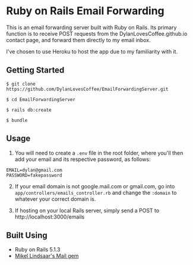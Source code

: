 # Ruby on Rails Email Forwarding

This is an email forwarding server built with Ruby on Rails. Its primary function is to receive POST requests from the DylanLovesCoffee.github.io contact page, and forward them directly to my email inbox.

I've chosen to use Heroku to host the app due to my familiarity with it.

## Getting Started
```
$ git clone https://github.com/DylanLovesCoffee/EmailForwardingServer.git
```

```
$ cd EmailForwardingServer
```

```
$ rails db:create
```

```
$ bundle
```

## Usage
1. You will need to create a ```.env``` file in the root folder, where you'll then add your email and its respective password, as follows:
```
EMAIL=dylan@gmail.com
PASSWORD=fakepassword
```

2. If your email domain is not google.mail.com or gmail.com, go into ```app/controllers/emails_controller.rb``` and change the ```:domain``` to whatever your correct domain is.

3. If hosting on your local Rails server, simply send a POST to http://localhost:3000/emails

## Built Using
* Ruby on Rails 5.1.3
* [Mikel Lindsaar's Mail gem](https://github.com/mikel/mail)
